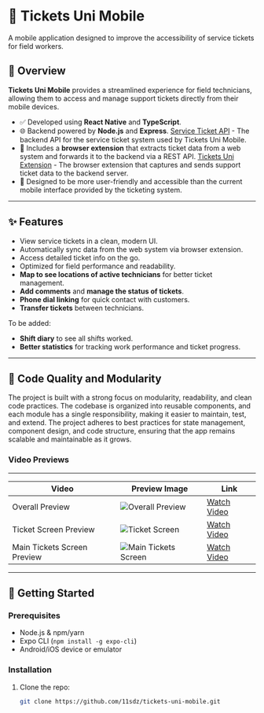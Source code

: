 # 🎫 Tickets Uni Mobile

A mobile application designed to improve the accessibility of service tickets for field workers.

## 📱 Overview

**Tickets Uni Mobile** provides a streamlined experience for field technicians, allowing them to access and manage support tickets directly from their mobile devices.

- ✅ Developed using **React Native** and **TypeScript**.
- 🌐 Backend powered by **Node.js** and **Express**.
 [Service Ticket API](https://github.com/11sdz/service-ticket-api) - The backend API for the service ticket system used by Tickets Uni Mobile.
- 🧩 Includes a **browser extension** that extracts ticket data from a web system and forwards it to the backend via a REST API.
 [Tickets Uni Extension](https://github.com/11sdz/tickes-uni-extention) - The browser extension that captures and sends support ticket data to the backend server.
- 🎯 Designed to be more user-friendly and accessible than the current mobile interface provided by the ticketing system.

---

## ✨ Features

- View service tickets in a clean, modern UI.
- Automatically sync data from the web system via browser extension.
- Access detailed ticket info on the go.
- Optimized for field performance and readability.
- **Map to see locations of active technicians** for better ticket management.
- **Add comments** and **manage the status of tickets**.
- **Phone dial linking** for quick contact with customers.
- **Transfer tickets** between technicians.

To be added:
- **Shift diary** to see all shifts worked.
- **Better statistics** for tracking work performance and ticket progress.

---

## 🧹 Code Quality and Modularity

The project is built with a strong focus on modularity, readability, and clean code practices. The codebase is organized into reusable components, and each module has a single responsibility, making it easier to maintain, test, and extend. The project adheres to best practices for state management, component design, and code structure, ensuring that the app remains scalable and maintainable as it grows.

### Video Previews
---
| **Video**                | **Preview Image**                                           | **Link**                                                    |
|--------------------------|-------------------------------------------------------------|-------------------------------------------------------------|
| Overall Preview          | ![Overall Preview](https://img.youtube.com/vi/3NA6pqrUkiA/hqdefault.jpg) | [Watch Video](https://youtube.com/shorts/3NA6pqrUkiA?feature=share) |
| Ticket Screen Preview    | ![Ticket Screen](https://img.youtube.com/vi/cS91_n0GT3Y/hqdefault.jpg) | [Watch Video](https://youtube.com/shorts/cS91_n0GT3Y?feature=share) |
| Main Tickets Screen Preview | ![Main Tickets Screen](https://img.youtube.com/vi/xvY2gQ21zdw/hqdefault.jpg) | [Watch Video](https://www.youtube.com/watch?v=xvY2gQ21zdw) |


---

## 🚀 Getting Started

### Prerequisites

- Node.js & npm/yarn
- Expo CLI (`npm install -g expo-cli`)
- Android/iOS device or emulator

### Installation

1. Clone the repo:
   ```bash
   git clone https://github.com/11sdz/tickets-uni-mobile.git

